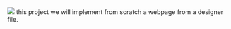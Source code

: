 <!DOCTYPE html>
<html>
<head>
<title> Web page</title>
</head>
<body>
<img src=i"https://www.google.com/url?sa=i&url=https%3A%2F%2Fen.wikipedia.org%2Fwiki%2FHTML&psig=AOvVaw2vjtb-6x1Hm1ZREQqtd1l6&ust=1716630100833000&source=images&cd=vfe&opi=89978449&ved=0CBIQjRxqFwoTCKDsr8__pYYDFQAAAAAdAAAAABAE"alt="htmlsub">
 this project we will implement from scratch a webpage from a designer file.
</body>
</html>
